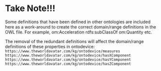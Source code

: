# Take Note!!!

Some definitions that have been defined in other ontologies are included here as a work-around to create the correct domain/range definitions in the OWL file. For example, om:Acceleration rdfs:subClassOf om:Quantity etc.

The removal of the redundant definitions will affect the domain/range definitions of these properties in ontodevice:
`https://www.theworldavatar.com/kg/ontodevice/measures`
`https://www.theworldavatar.com/kg/ontodevice/hasXComponent`
`https://www.theworldavatar.com/kg/ontodevice/hasYComponent`
`https://www.theworldavatar.com/kg/ontodevice/hasZComponent`
